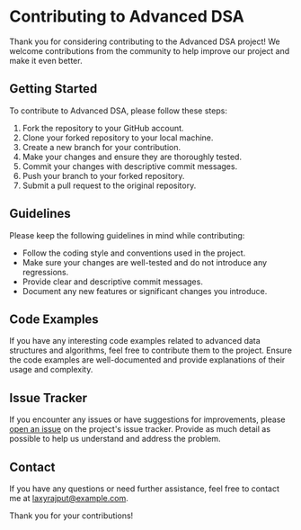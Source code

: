 # Contributing to Advanced DSA

Thank you for considering contributing to the Advanced DSA project! We welcome contributions from the community to help improve our project and make it even better.

## Getting Started

To contribute to Advanced DSA, please follow these steps:

1. Fork the repository to your GitHub account.
2. Clone your forked repository to your local machine.
3. Create a new branch for your contribution.
4. Make your changes and ensure they are thoroughly tested.
5. Commit your changes with descriptive commit messages.
6. Push your branch to your forked repository.
7. Submit a pull request to the original repository.

## Guidelines

Please keep the following guidelines in mind while contributing:

- Follow the coding style and conventions used in the project.
- Make sure your changes are well-tested and do not introduce any regressions.
- Provide clear and descriptive commit messages.
- Document any new features or significant changes you introduce.

## Code Examples

If you have any interesting code examples related to advanced data structures and algorithms, feel free to contribute them to the project. Ensure the code examples are well-documented and provide explanations of their usage and complexity.

## Issue Tracker

If you encounter any issues or have suggestions for improvements, please [open an issue](https://github.com/username/advanced-dsa/issues) on the project's issue tracker. Provide as much detail as possible to help us understand and address the problem.


## Contact

If you have any questions or need further assistance, feel free to contact me at laxyrajput@example.com.

Thank you for your contributions!
